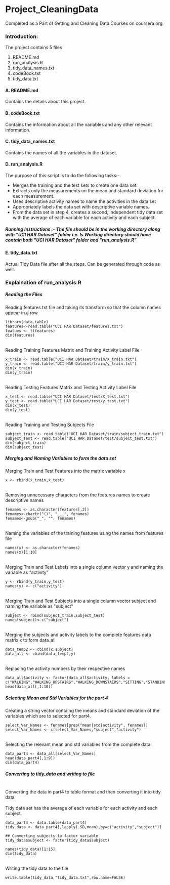 Project_CleaningData
====================

Completed as a Part of Getting and Cleaning Data Courses on coursera.org

### Introduction:
The project contains 5 files<br/>
1. README.md<br/>
2. run_analysis.R<br/>
3. tidy_data_names.txt<br/>
4. codeBook.txt<br/>
5. tidy_data.txt

#### A. README.md
Contains the details about this project. <br/>

#### B. codeBook.txt
Contains the information about all the variables and any other relevant information. <br/>

#### C. tidy_data_names.txt
Contains the names of all the variables in the dataset.

#### D. run_analysis.R
The purpose of this script is to do the following tasks:- 

* Merges the training and the test sets to create one data set.
* Extracts only the measurements on the mean and standard deviation for each measurement. 
* Uses descriptive activity names to name the activities in the data set
* Appropriately labels the data set with descriptive variable names. 
* From the data set in step 4, creates a second, independent tidy data set with the average of each variable for each activity and each subject.

##### Running Instructions :- The file should be in the working directory along with "UCI HAR Dataset" folder i.e. ls Working directory should have contain both "UCI HAR Dataset" folder and "run_analysis.R"

#### E. tidy_data.txt
Actual Tidy Data file after all the steps. Can be generated through code as well.

### Explaination of run_analysis.R

##### Reading the Files

Reading features.txt file and taking its transform so that the column names appear in a row<br/>

```{r}
library(data.table)
features<-read.table("UCI HAR Dataset/features.txt")
featues <- t(features)
dim(features)
```

<br/>Reading Training Features Matrix and Training Activity Label File<br/>
```{r}
x_train <- read.table("UCI HAR Dataset/train/X_train.txt")
y_train <- read.table("UCI HAR Dataset/train/y_train.txt")
dim(x_train)
dim(y_train)
```

<br/>Reading Testing Features Matrix and Testing Activity Label File<br/>
```{r}
x_test <- read.table("UCI HAR Dataset/test/X_test.txt")
y_test <- read.table("UCI HAR Dataset/test/y_test.txt")
dim(x_test)
dim(y_test)
```

<br/>Reading Training and Testing Subjects File<br/>
```{r}
subject_train <- read.table("UCI HAR Dataset/train/subject_train.txt")
subject_test <- read.table("UCI HAR Dataset/test/subject_test.txt")
dim(subject_train)
dim(subject_test)
```

##### Merging and Naming Variables to form the data set

Merging Train and Test Features into the matrix variable x<br/>
```{r}
x <- rbind(x_train,x_test)
```

<br/>Removing unnecessary characters from the features names to create descriptive names<br/>
```{r}
fenames <- as.character(features[,2])
fenames<-chartr("()", "___", fenames)
fenames<-gsub("_", "", fenames)
```

<br/>Naming the variables of the training features using the names from features file<br/>
```{r}
names(x) <- as.character(fenames)
names(x)[1:10]
```

<br/>Merging Train and Test Labels into a single column vector y and naming the variable as "activity"<br/>
```{r}
y <- rbind(y_train,y_test)
names(y) <- c("activity")
```

<br/>Merging Train and Test Subjects into a single column vector subject and naming the variable as "subject"<br/>
```{r}
subject <- rbind(subject_train,subject_test)
names(subject)<-c("subject")
```

<br/>Merging the subjects and activity labels to the complete features data matrix x to form data_all <br/>
```{r}
data_temp2 <- cbind(x,subject)
data_all <- cbind(data_temp2,y)
```

<br/>Replacing the activity numbers by their respective names <br/>
```{r}
data_all$activity <- factor(data_all$activity, labels = c("WALKING","WALKING_UPSTAIRS","WALKING_DOWNSTAIRS","SITTING","STANDING","LAYING"))
head(data_all[,1:10])
```

##### Selecting Mean and Std Variables for the part 4

Creating a string vector containg the means and standard deviation of the variables which are to selected for part4.<br/>
```{r}
select_Var_Names <- fenames[grep("mean|std|activity", fenames)] 
select_Var_Names <- c(select_Var_Names,"subject","activity")
```

<br/>Selecting the relevant mean and std variables from the complete data<br/>
```{r}
data_part4 <- data_all[select_Var_Names]
head(data_part4[,1:9])
dim(data_part4)
```


##### Converting to tidy_data and writing to file
<br/>Converting the data in part4 to table format and then converting it into tidy data<br/>
<br/>Tidy data set has the average of each variable for each activity and each subject.<br/>
```{r}
data_part4 <- data.table(data_part4)
tidy_data <- data_part4[,lapply(.SD,mean),by=c("activity","subject")]

## Converting subjects to factor variable
tidy_data$subject <- factor(tidy_data$subject)

names(tidy_data)[1:15]
dim(tidy_data)
```

<br/> Writing the tidy data to the file
```{r}
write.table(tidy_data,"tidy_data.txt",row.name=FALSE)
```
